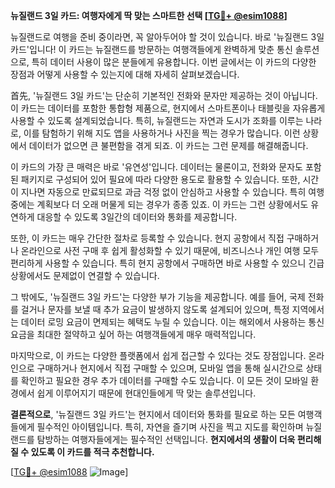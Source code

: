 **뉴질랜드 3일 카드: 여행자에게 딱 맞는 스마트한 선택 [[TG💪+ @esim1088](https://t.me/s/esim1088)]**

뉴질랜드로 여행을 준비 중이라면, 꼭 알아두어야 할 것이 있습니다. 바로 '뉴질랜드 3일 카드'입니다! 이 카드는 뉴질랜드를 방문하는 여행객들에게 완벽하게 맞춘 통신 솔루션으로, 특히 데이터 사용이 많은 분들에게 유용합니다. 이번 글에서는 이 카드의 다양한 장점과 어떻게 사용할 수 있는지에 대해 자세히 살펴보겠습니다.

首先, '뉴질랜드 3일 카드'는 단순히 기본적인 전화와 문자만 제공하는 것이 아닙니다. 이 카드는 데이터를 포함한 통합형 제품으로, 현지에서 스마트폰이나 태블릿을 자유롭게 사용할 수 있도록 설계되었습니다. 특히, 뉴질랜드는 자연과 도시가 조화를 이루는 나라로, 이를 탐험하기 위해 지도 앱을 사용하거나 사진을 찍는 경우가 많습니다. 이런 상황에서 데이터가 없으면 큰 불편함을 겪게 되죠. 이 카드는 그런 문제를 해결해줍니다.

이 카드의 가장 큰 매력은 바로 '유연성'입니다. 데이터는 물론이고, 전화와 문자도 포함된 패키지로 구성되어 있어 필요에 따라 다양한 용도로 활용할 수 있습니다. 또한, 시간이 지나면 자동으로 만료되므로 과금 걱정 없이 안심하고 사용할 수 있습니다. 특히 여행 중에는 계획보다 더 오래 머물게 되는 경우가 종종 있죠. 이 카드는 그런 상황에서도 유연하게 대응할 수 있도록 3일간의 데이터와 통화를 제공합니다.

또한, 이 카드는 매우 간단한 절차로 등록할 수 있습니다. 현지 공항에서 직접 구매하거나 온라인으로 사전 구매 후 쉽게 활성화할 수 있기 때문에, 비즈니스나 개인 여행 모두 편리하게 사용할 수 있습니다. 특히 현지 공항에서 구매하면 바로 사용할 수 있으니 긴급 상황에서도 문제없이 연결할 수 있습니다.

그 밖에도, '뉴질랜드 3일 카드'는 다양한 부가 기능을 제공합니다. 예를 들어, 국제 전화를 걸거나 문자를 보낼 때 추가 요금이 발생하지 않도록 설계되어 있으며, 특정 지역에서는 데이터 로밍 요금이 면제되는 혜택도 누릴 수 있습니다. 이는 해외에서 사용하는 통신 요금을 최대한 절약하고 싶어 하는 여행객들에게 매우 매력적입니다.

마지막으로, 이 카드는 다양한 플랫폼에서 쉽게 접근할 수 있다는 것도 장점입니다. 온라인으로 구매하거나 현지에서 직접 구매할 수 있으며, 모바일 앱을 통해 실시간으로 상태를 확인하고 필요한 경우 추가 데이터를 구매할 수도 있습니다. 이 모든 것이 모바일 환경에서 쉽게 이루어지기 때문에 현대인들에게 딱 맞는 솔루션입니다.

**결론적으로**, '뉴질랜드 3일 카드'는 현지에서 데이터와 통화를 필요로 하는 모든 여행객들에게 필수적인 아이템입니다. 특히, 자연을 즐기며 사진을 찍고 지도를 확인하며 뉴질랜드를 탐방하는 여행자들에게는 필수적인 선택입니다. **현지에서의 생활이 더욱 편리해질 수 있도록 이 카드를 적극 추천합니다.**

[[TG💪+ @esim1088](https://t.me/s/esim1088) ![Image](https://i.postimg.cc/Y0z9fWf4/image.png)]